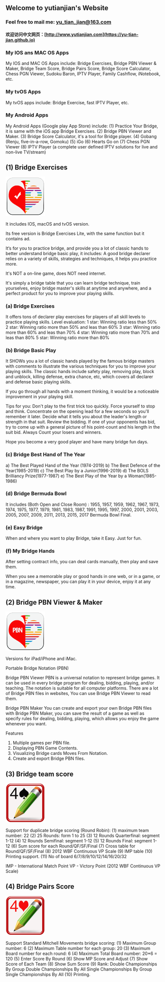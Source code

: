 ## Welcome to yutianjian's Website

### Feel free to mail me: yu_tian_jian@163.com

#### 欢迎访问中文网页：[http://www.yutianjian.com](https://yu-tian-jian.github.io)

### My IOS ans MAC OS Apps 

My IOS and MAC OS Apps include: Bridge Exercises, Bridge PBN Viewer & Maker, Bridge Team Score, Bridge Pairs Score, Bridge Score Calculator, Chess PGN Viewer, Sudoku Baron, IPTV Player, Family Cashflow, iNotebook, etc.

### My tvOS Apps

My tvOS apps include: Bridge Exercise, fast IPTV Player, etc.

### My Android Apps

My Android Apps (Google play App Store) include: 
(1) Practice Your Bridge, it is same with the iOS app Bridge Exercises.
(2) Bridge PBN Viewer and Maker.
(3) Bridge Score Calculator, it's a tool for Bridge player.
(4) Gobang (Renju, five-in-a-row, Gomoku)
(5) iGo
(6) Hearts Go on
(7) Chess PGN Viewer
(8) IPTV Player (a complete user defined IPTV solutions for live and non-live TV/stream)

## (1) Bridge Exercises

![图标](BridgeExercises.png)

It includes IOS, macOS and tvOS version.

Its free version is Bridge Exercises Lite, with the same function but it contains ad.

It‘s for you to practice bridge, and provide you a lot of classic hands to better understand bridge basic play, it includes:
A good bridge declarer relies on a variety of skills, strategies and techniques, it helps you practice more. 

It's NOT a on-line game, does NOT need internet.

It's simply a bridge table that you can learn bridge technique, train yourselves, enjoy bridge master's skills at anytime and anywhere, and a perfect product for you to improve your playing skills.

### (a) Bridge Exercises

It offers tons of declarer play exercises for players of all skill levels to practice playing skills. 
Level evaluation:
1 star: Winning ratio less than 50%
2 star: Winning ratio more than 50% and leas than 60%
3 star: Winning ratio more than 60% and leas than 70%
4 star: Winning ratio more than 70% and leas than 80%
5 star: Winning ratio more than 80%

### (b) Bridge Basic Play

It SHOWs you a lot of classic hands played by the famous bridge masters with comments to illustrate the various techniques for you to improve your playing skills.
The classic hands include safety play, removing play, block and unblock, killing defense, extra chance, etc, which covers all declarer and defense basic playing skills. 

If you go through all hands with a moment thinking, it would be a noticeable improvement in your playing skill.

Tips for you:
Don't play to the first trick too quickly. Force yourself to stop and think.
Concentrate on the opening lead for a few seconds so you'll remember it later. Decide what it tells you about the leader's length or strength in that suit.
Review the bidding. If one of your opponents has bid, try to come up with a general picture of his point-count and his length in the suit bid.
Always Count your losers and winners.

Hope you become a very good player and have many bridge fun days.

### (c) Bridge Best Hand of The Year

a) The Best Played Hand of the Year (1974-2019)
b) The Best Defence of the Year(1985-2019)
c) The Best Play by a Junior(1996-2019)
d) The BOLS Brilliancy Prize(1977-1987)
e) The Best Play of the Year by a Woman(1985-1986)

### (d) Bridge Bermuda Bowl

It includes (Both Open and Close Room) :
1955, 1957, 1959, 1962, 1967, 1973, 1974, 1975, 1977, 1979, 1981, 1983, 1987, 1991, 1995, 1997, 
2000, 2001, 2003, 2005, 2007, 2009, 2011, 2013, 2015, 2017 Bermuda Bowl Final.

### (e) Easy Bridge

When and where you want to play Bridge, take it Easy. 
Just for fun.

### (f) My Bridge Hands

After setting contract info, you can deal cards manually, then play and save them.

When you see a memorable play or good hands in one web, or in a game, or in a magazine, newspaper, you can play it in your device, enjoy it at any time.

## (2) Bridge PBN Viewer & Maker

![图标](BridgePBN.png)

Versions for iPad/iPhone and iMac.

Portable Bridge Notation (PBN)

Bridge PBN Viewer
PBN is a universal notation to represent bridge games. It can be used in every bridge program for dealing, bidding, playing, and/or teaching. The notation is suitable for all computer platforms.
There are a lot of Bridge PBN files in websites, You can use Bridge PBN Viewer to read them.

Bridge PBN Maker 
You can create and export your own Bridge PBN files with Bridge PBN Maker, you can save the result of a game as well as specify rules for dealing, bidding, playing, which allows you enjoy the game whenever you want. 

Features
1) Multiple games per PBN file.
2) Displaying PBN Game Contents.
3) Visualizing Bridge cards Moves From Notation.
4) Create and export Bridge PBN files.

## (3) Bridge team score

![图标](BridgeTeam.png)

Support for duplicate bridge scoring (Round Robin):
(1) maximum team number: 22
(2) 25 Rounds: form 1 to 25
(3) 12 Rounds Quarterfinal: segment 1-12
(4) 12 Rounds Semifinal: segment 1-12
(5) 12 Rounds Final: segment 1-12 
(6) Sum score for each Round/QF/SF/Final
(7) Cross table for Round/QF/SF/Final
(8) 2012 WBF Continuous VP Scale
(9) IMP table
(10) Printing support.
(11) No of board 6/7/8/9/10/12/14/16/20/32

IMP - International Match Point
VP - Victory Point (2012 WBF Continuous VP Scale)

## (4) Bridge Pairs Score

![图标](BridgePairs.png)

Support Standard Mitchell Movements bridge scoring:
(1) Maximum Group number: 6
(2) Maximum Table number for each group: 20
(3) Maximum Board number for each round: 6
(4) Maximum Total Board number: 20*6 = 120
(5) Enter Score By Round 
(6) Show MP Score and Adjust
(7) Show Score of Each Team
(8) Show Sum Score 
(9) Rank: 
Double Championships By Group 
Double Championships By All
Single Championships By Group
Single Championships By All
(10) Printing.
 
